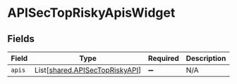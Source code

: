 # APISecTopRiskyApisWidget


## Fields

| Field                                                                      | Type                                                                       | Required                                                                   | Description                                                                |
| -------------------------------------------------------------------------- | -------------------------------------------------------------------------- | -------------------------------------------------------------------------- | -------------------------------------------------------------------------- |
| `apis`                                                                     | List[[shared.APISecTopRiskyAPI](../../models/shared/apisectopriskyapi.md)] | :heavy_minus_sign:                                                         | N/A                                                                        |